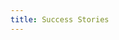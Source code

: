 ```yaml
---
title: Success Stories
---
```


<script setup>
  import TheShowCase from "@/views/showcase/TheShowCase.vue"
</script>

<TheShowCase />

